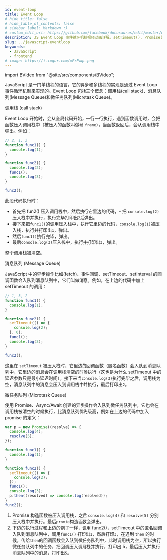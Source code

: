 ```yaml
---
id: event-loop
title: Event Loop
# hide_title: false
# hide_table_of_contents: false
# sidebar_label: Markdown :)
# custom_edit_url: https://github.com/facebook/docusaurus/edit/master/docs/api-doc-markdown.md
description: JS Event Loop 事件循环机制视频动画详解。setTimeout(), Promise(), then() 之间的调用和执行顺序
slug: ../javascript-eventloop
keywords:
  - JavaScript
  - frontend
# image: https://i.imgur.com/mErPwqL.png
---
```


import BVideo from "@site/src/components/BVideo";

<BVideo src="//player.bilibili.com/player.html?aid=285227869&bvid=BV1kf4y1U7Ln&cid=177957175&page=1" bsrc="https://www.bilibili.com/video/BV1kf4y1U7Ln/"/>

JavaScript 是一门单线程的语言，它的异步和多线程的实现是通过 Event Loop 事件循环机制来实现的。Event Loop 包括三个概念：调用栈(call stack)、消息队列(Message Queue)和微任务队列(Microtask Queue)。

调用栈 (call stack)

Event Loop 开始时，会从全局代码开始，一行一行执行，遇到函数调用时，会把函数压入调用栈中（被压入的函数叫做`帧(frame)`，当函数返回后，会从调用栈中弹出。例如：

```javascript
// 2, 1, 3
function func1() {
  console.log(1);
}

function func2() {
  console.log(2);
  func1();
  console.log(3);
}

func2();
```

此段代码执行时：

- 首先把 fun2() 压入调用栈中，然后执行它里边的代码，- 把 `console.log(2)` 压入栈中并执行，执行完毕打印出`2`后弹出。
- 接下来把`func1()`的调用压入栈中，执行它里边的代码，`console.log(1)`被压入栈，执行并打印出`1`，弹出。
- 然后`func1()`执行完毕，弹出。
- 最后`console.log(3)`压入栈中，执行并打印出`3`，弹出。

整个调用栈被清空。

消息队列 (Message Queue)

JavaScript 中的异步操作比如(fetch)、事件回调、setTimeout、setInterval 的回调函数会入队到消息队列中，它们叫做消息。例如，在上边的代码中加上 setTimeout 的调用：

```javascript
// 1, 3, 2
function func1() {
  console.log(1);
}

function func2() {
  setTimeout(() => {
    console.log(2);
  }, 0);
  func1();
  console.log(3);
}

func2();
```

这里在 `setTimeout` 被压入栈时，它里边的回调函数（匿名函数）会入队到消息队列中，它里边的消息会在调用栈清空的时候执行（这也是为什么 setTimeout 中的延迟参数只是最小延迟时间）。接下来当`console.log(3)`执行完毕之后，调用栈为空，消息队列中的消息会压入到调用栈中并执行，最后打印出`2`。

微任务队列 (Microtask Queue)

使用 Promise、Async/Await 创建的异步操作会入队到微任务队列中，它也会在调用栈被清空的时候执行，比消息队列优先级高，例如在上边的代码中加入 promise 的定义：

```javascript
var p = new Promise((resolve) => {
  console.log(4);
  resolve(5);
});

function func1() {
  console.log(1);
}

function func2() {
  setTimeout(() => {
    console.log(2);
  });
  func1();
  console.log(3);
  p.then((resolved) => console.log(resolved));
}
func2();
```

1. Promise 构造函数被压入调用栈，之后 `console.log(4)` 和 `resolve(5)` 分别压入栈中并执行。最后`promie`构造函数会弹出。
2. 下边的执行过程和上边的例子一样，调用 func2()，setTimeout 中的匿名回调入队到消息队列中，调用`func1()` 打印出`1`，然后打印`3`，在遇到 `then` 的时候，传给`then`的回调函数会入队到微任务队列中，此时调用栈为空，所以执行微任务队列中的任务，把回调压入调用栈并执行，打印出 5，最后压入并执行消息队列中的消息，打印出`5`。

